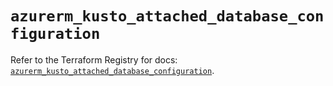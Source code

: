 # `azurerm_kusto_attached_database_configuration`

Refer to the Terraform Registry for docs: [`azurerm_kusto_attached_database_configuration`](https://registry.terraform.io/providers/hashicorp/azurerm/4.28.0/docs/resources/kusto_attached_database_configuration).
